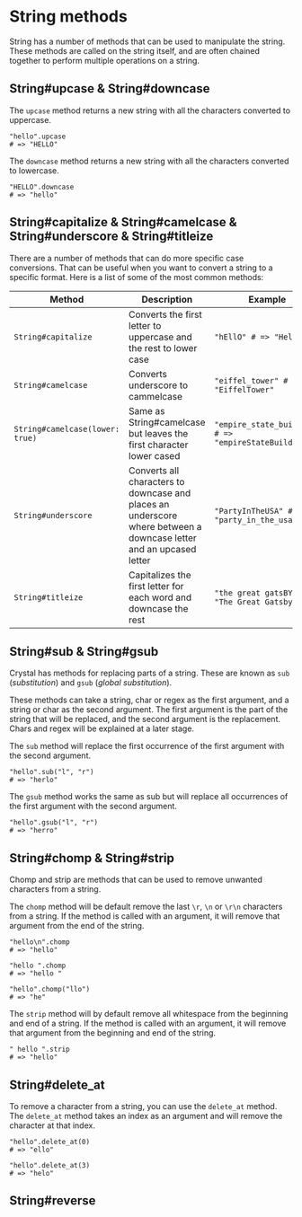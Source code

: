 # String methods

String has a number of methods that can be used to manipulate the string.  
These methods are called on the string itself, and are often chained together to perform multiple operations on a string.

## String#upcase & String#downcase

The `upcase` method returns a new string with all the characters converted to uppercase.

```crystal
"hello".upcase
# => "HELLO"
```

The `downcase` method returns a new string with all the characters converted to lowercase.

```crystal
"HELLO".downcase
# => "hello"
```

## String#capitalize & String#camelcase & String#underscore & String#titleize

There are a number of methods that can do more specific case conversions.
That can be useful when you want to convert a string to a specific format.
Here is a list of some of the most common methods:

| Method                          | Description                                                                                                        | Example                                              |
| ------------------------------- | ------------------------------------------------------------------------------------------------------------------ | ---------------------------------------------------- |
| `String#capitalize`             | Converts the first letter to uppercase and the rest to lower case                                                  | `"hEllO" # => "Hello"`                               |
| `String#camelcase`              | Converts underscore to cammelcase                                                                                  | `"eiffel_tower" # => "EiffelTower"`                  |
| `String#camelcase(lower: true)` | Same as String#camelcase but leaves the first character lower cased                                                | `"empire_state_building" # => "empireStateBuilding"` |
| `String#underscore`             | Converts all characters to downcase and places an underscore where between a downcase letter and an upcased letter | `"PartyInTheUSA" # => "party_in_the_usa"`            |
| `String#titleize`               | Capitalizes the first letter for each word and downcase the rest                                                   | `"the great gatsBY" # => "The Great Gatsby"`         |

## String#sub & String#gsub

Crystal has methods for replacing parts of a string.
These are known as `sub` (_substitution_) and `gsub` (_global substitution_).

These methods can take a string, char or regex as the first argument, and a string or char as the second argument.
The first argument is the part of the string that will be replaced, and the second argument is the replacement.
Chars and regex will be explained at a later stage.

The `sub` method will replace the first occurrence of the first argument with the second argument.

```crystal
"hello".sub("l", "r")
# => "herlo"
```

The `gsub` method works the same as sub but will replace all occurrences of the first argument with the second argument.

```crystal
"hello".gsub("l", "r")
# => "herro"
```

## String#chomp & String#strip

Chomp and strip are methods that can be used to remove unwanted characters from a string.

The `chomp` method will be default remove the last `\r`, `\n` or `\r\n` characters from a string.
If the method is called with an argument, it will remove that argument from the end of the string.

```crystal
"hello\n".chomp
# => "hello"

"hello ".chomp
# => "hello "

"hello".chomp("llo")
# => "he"
```

The `strip` method will by default remove all whitespace from the beginning and end of a string.
If the method is called with an argument, it will remove that argument from the beginning and end of the string.

```crystal
" hello ".strip
# => "hello"
```

## String#delete_at

To remove a character from a string, you can use the `delete_at` method.
The `delete_at` method takes an index as an argument and will remove the character at that index.

```crystal
"hello".delete_at(0)
# => "ello"

"hello".delete_at(3)
# => "helo"
```

## String#reverse

